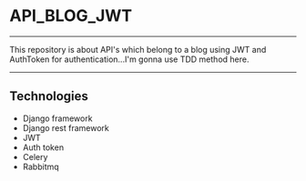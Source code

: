 <h1>API_BLOG_JWT</h1>
<hr>
<p>This repository is about API's which belong to a blog using JWT and AuthToken for authentication...I'm gonna use TDD method here.</p>
<hr>
<h2>Technologies</h2>

<ul>
  <li>Django framework</li>
  <li>Django rest framework</li>
  <li>JWT</li>
  <li>Auth token</li>
  <li>Celery</li>
  <li>Rabbitmq</li>
</ul>

